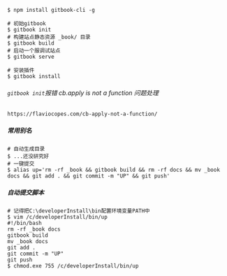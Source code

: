 ```shell
$ npm install gitbook-cli -g
```

```shell
# 初始gitbook
$ gitbook init
# 构建站点静态资源 _book/ 目录
$ gitbook build
# 启动一个服调试站点
$ gitbook serve

# 安装插件
$ gitbook install
```

###### `gitbook init`报错 cb.apply is not a function 问题处理

```
https://flaviocopes.com/cb-apply-not-a-function/
```


##### 常用别名

```shell
# 自动生成目录
$ ...还没研究好
# 一键提交
$ alias up='rm -rf _book && gitbook build && rm -rf docs && mv _book docs && git add . && git commit -m "UP" && git push'
```

##### 自动提交脚本

```shell
# 记得把C:\developerInstall\bin配置环境变量PATH中
$ vim /c/developerInstall/bin/up
#!/bin/bash
rm -rf _book docs
gitbook build
mv _book docs
git add .
git commit -m "UP"
git push
$ chmod.exe 755 /c/developerInstall/bin/up
```




